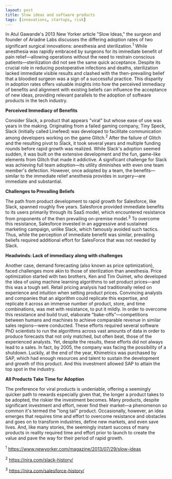 ```yaml
---
layout: post
title: Slow ideas and software products
tags: [innovations, startups, risk]
---
```

In Atul Gawande's 2013 New Yorker article "Slow Ideas," the surgeon and founder of Ariadne Labs discusses the differing adoption rates of two significant surgical innovations: anesthesia and sterilization.<sup>1</sup> While anesthesia was rapidly embraced by surgeons for its immediate benefit of pain relief—allowing operations without the need to restrain conscious patients—sterilization did not see the same quick acceptance. Despite its crucial role in reducing postoperative infections and deaths, sterilization lacked immediate visible results and clashed with the then-prevailing belief that a bloodied surgeon was a sign of a successful practice. This disparity in adoption rates offers valuable insights into how the perceived immediacy of benefits and alignment with existing beliefs can influence the acceptance of new ideas, providing relevant parallels to the adoption of software products in the tech industry.

**Perceived Immediacy of Benefits**

Consider Slack, a product that appears "viral" but whose ease of use was years in the making. Originating from a failed gaming company, Tiny Speck, Slack (initially called Linefeed) was developed to facilitate communication among developers working on the game Glitch.<sup>2</sup> After the failure of Glitch and the resulting pivot to Slack, it took several years and multiple funding rounds before rapid growth was realized. While Slack's adoption seemed sudden, it was built on the extensive development and the fun, game-like elements from Glitch that made it addictive. A significant challenge for Slack was achieving full team adoption—its utility diminishes with even one team member's defection. However, once adopted by a team, the benefits—similar to the immediate relief anesthesia provides in surgery—are immediate and substantial.

**Challenges to Prevailing Beliefs**

The path from product development to rapid growth for Salesforce, like Slack, spanned roughly five years. Salesforce provided immediate benefits to its users primarily through its SaaS model, which encountered resistance from proponents of the then prevailing on-premise model.<sup>3</sup> To overcome this resistance, Salesforce invested in an aggressive and sustained marketing campaign, unlike Slack, which famously avoided such tactics.  Thus, while the perception of immediate benefit was similar, prevailing beliefs required additional effort for SalesForce that was not needed by Slack.

**Headwinds: Lack of immediacy along with challenges**

Another case, demand forecasting (also known as price optimization), faced challenges more akin to those of sterilization than anesthesia.  Price optimization started with two brothers, Ken and Tim Ouimet, who developed the idea of using machine learning algorithms to set product prices—and this was a tough sell. Retail pricing analysis had traditionally relied on experience and intuition when setting product prices. Convincing analysts and companies that an algorithm could replicate this expertise, and replicate it across an immense number of product, store, and time combinations, was met with resistance, to put it mildly. In order to overcome this resistance and build trust, elaborate “bake-offs”—competitions between humans and machines to achieve comparable revenue in similar sales regions—were conducted. These efforts required several software PhD scientists to run the algorithms across vast amounts of data in order to produce forecasts that not only matched, but often beat, those of the experienced analysts.  Yet, despite the results, these efforts did not always lead to a sales.  In fact, by 2005, the company was facing the possibility of a shutdown.  Luckily, at the end of the year, Khimetrics was purchased by SAP, which had enough resources and talent to sustain the development and growth of this product.  And this investment allowed SAP to attain the top spot in the industry.

**All Products Take Time for Adoption**

The preference for viral products is undeniable, offering a seemingly quicker path to rewards especially given that, the longer a product takes to be adopted, the riskier the investment becomes. Many products, despite significant investment and effort, never find their market—a phenomenon so common it's termed the "long tail" product. Occasionally, however, an idea emerges that requires time and effort to overcome resistance and obstacles and goes on to transform industries, define new markets, and even save lives.  And, like many stories, the seemingly instant success of many products in reality required time and effort prior to launch to create the value and pave the way for their period of rapid growth.

<sup>1</sup> https://www.newyorker.com/magazine/2013/07/29/slow-ideas

<sup>2</sup> https://nira.com/slack-history/

<sup>3</sup> https://nira.com/salesforce-history/
